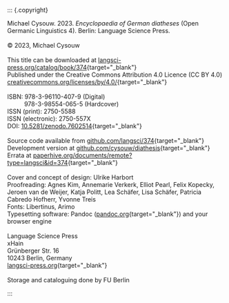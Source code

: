 ::: {.copyright}

Michael Cysouw. 2023. *Encyclopaedia of German diatheses* (Open Germanic Linguistics 4). Berlin: Language Science Press.
 \
 \
© 2023, Michael Cysouw \
 \
This title can be downloaded at [langsci-press.org/catalog/book/374](https://langsci-press.org/catalog/book/374){target="_blank"} \
Published under the Creative Commons Attribution 4.0 Licence (CC BY 4.0) [creativecommons.org/licenses/by/4.0/](http://creativecommons.org/licenses/by/4.0/){target="_blank"}
 \
 \
ISBN: 978-3-96110-407-9 (Digital) \
          978-3-98554-065-5 (Hardcover) \
ISSN (print): 2750-5588 \
ISSN (electronic): 2750-557X \
DOI: [10.5281/zenodo.7602514](https://doi.org/10.5281/zenodo.7602514){target="_blank"}
 \
 \
Source code available from [github.com/langsci/374](https://github.com/langsci/374){target="_blank"} \
Development version at [github.com/cysouw/diathesis](https://github.com/cysouw/diathesis){target="_blank"} \
Errata at [paperhive.org/documents/remote?type=langsci&id=374](https://paperhive.org/documents/remote?type=langsci&id=374){target="_blank"}
 \
 \
Cover and concept of design: Ulrike Harbort \
Proofreading: Agnes Kim, Annemarie Verkerk, Elliot Pearl, Felix Kopecky, Jeroen van de Weijer, Katja Politt, Lea Schäfer, Lisa Schäfer, Patricia Cabredo Hofherr, Yvonne Treis \
Fonts: Libertinus, Arimo \
Typesetting software: Pandoc ([pandoc.org](https://pandoc.org){target="_blank"}) and your browser engine
 \
 \
Language Science Press \
xHain \
Grünberger Str. 16 \
10243 Berlin, Germany \
[langsci-press.org](https://langsci-press.org){target="_blank"}
 \
 \
Storage and cataloguing done by FU Berlin

:::

